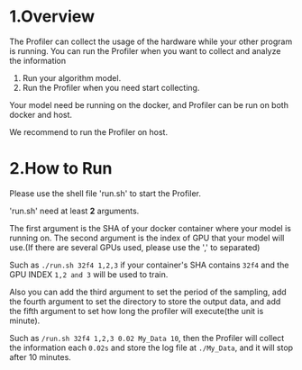 # 1.Overview

The Profiler can collect the usage of the hardware while your other program is running.
You can run the Profiler when you want to collect and analyze the information

1. Run your algorithm model.
2. Run the Profiler when you need start collecting.

Your model need be running on the docker, and Profiler can be run on both docker and host.

We recommend to run the Profiler on host.

# 2.How to Run
Please use the shell file 'run.sh' to start the Profiler.

'run.sh' need at least **2** arguments.

The first argument is the SHA of your docker container where your model is running on.
The second argument is the index of GPU that your model will use.(If there are several GPUs used, please use the ',' to separated)

Such as `./run.sh 32f4 1,2,3` if your container's SHA contains `32f4` and the GPU INDEX `1,2 and 3` will be used to train.

Also you can add the third argument to set the period of the sampling, add the fourth argument to set the directory to store the output data,
and add the fifth argument to set how long the profiler will execute(the unit is minute).

Such as `/run.sh 32f4 1,2,3 0.02 My_Data 10`, then the Profiler will collect the information each `0.02s` and store the log file at `./My_Data`,
and it will stop after 10 minutes.
